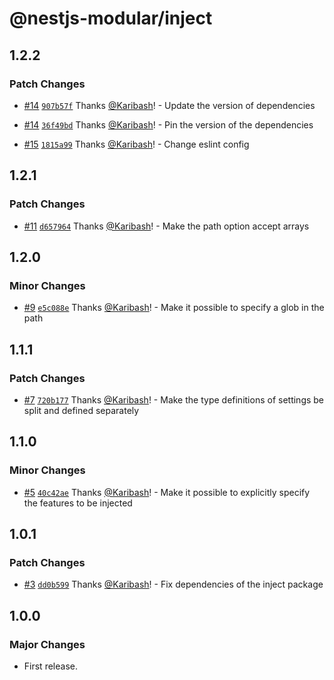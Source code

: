 # @nestjs-modular/inject

## 1.2.2

### Patch Changes

- [#14](https://github.com/Karibash/nestjs-modular/pull/14) [`907b57f`](https://github.com/Karibash/nestjs-modular/commit/907b57f956037d3ebfcc3ca9171739595d44a52e) Thanks [@Karibash](https://github.com/Karibash)! - Update the version of dependencies

- [#14](https://github.com/Karibash/nestjs-modular/pull/14) [`36f49bd`](https://github.com/Karibash/nestjs-modular/commit/36f49bd71a93e2978ba28689618e1734202755f9) Thanks [@Karibash](https://github.com/Karibash)! - Pin the version of the dependencies

- [#15](https://github.com/Karibash/nestjs-modular/pull/15) [`1815a99`](https://github.com/Karibash/nestjs-modular/commit/1815a99081bd3aadb32d42452612f7d4e3bd886d) Thanks [@Karibash](https://github.com/Karibash)! - Change eslint config

## 1.2.1

### Patch Changes

- [#11](https://github.com/Karibash/nestjs-modular/pull/11) [`d657964`](https://github.com/Karibash/nestjs-modular/commit/d65796434ac3c09f8ad9ae30cd741c916f958621) Thanks [@Karibash](https://github.com/Karibash)! - Make the path option accept arrays

## 1.2.0

### Minor Changes

- [#9](https://github.com/Karibash/nestjs-modular/pull/9) [`e5c088e`](https://github.com/Karibash/nestjs-modular/commit/e5c088e892fbb305aaa152f33e410895fa689fc1) Thanks [@Karibash](https://github.com/Karibash)! - Make it possible to specify a glob in the path

## 1.1.1

### Patch Changes

- [#7](https://github.com/Karibash/nestjs-modular/pull/7) [`720b177`](https://github.com/Karibash/nestjs-modular/commit/720b1779e66108790820710288e2aa5297a74f31) Thanks [@Karibash](https://github.com/Karibash)! - Make the type definitions of settings be split and defined separately

## 1.1.0

### Minor Changes

- [#5](https://github.com/Karibash/nestjs-modular/pull/5) [`40c42ae`](https://github.com/Karibash/nestjs-modular/commit/40c42aedd2d5b288844a7e8e8b0d83b8e0df74dd) Thanks [@Karibash](https://github.com/Karibash)! - Make it possible to explicitly specify the features to be injected

## 1.0.1

### Patch Changes

- [#3](https://github.com/Karibash/nestjs-modular/pull/3) [`dd0b599`](https://github.com/Karibash/nestjs-modular/commit/dd0b5994500e2c0d030f8754f3eb6150eb2f75e0) Thanks [@Karibash](https://github.com/Karibash)! - Fix dependencies of the inject package

## 1.0.0

### Major Changes

- First release.
